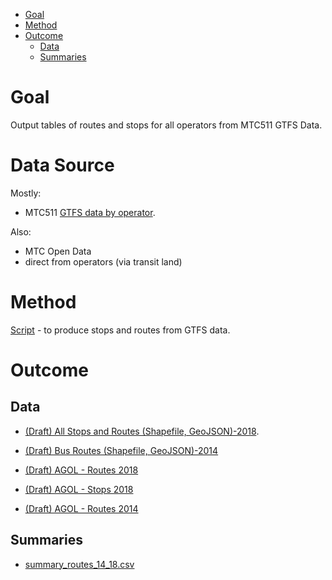 <!-- MarkdownTOC bracket="round" autolink="true" -->

- [Goal](#goal)
- [Method](#method)
- [Outcome](#outcome)
	- [Data](#data)
	- [Summaries](#summaries)

<!-- /MarkdownTOC -->


# Goal 

Output tables of routes and stops for all operators from MTC511 GTFS Data. 

# Data Source

Mostly:
- MTC511 [GTFS data by operator](https://github.com/BayAreaMetro/Data-And-Visualization-Projects/blob/master/transit/511_orgs.csv).

Also:
- MTC Open Data
- direct from operators (via transit land)

# Method

[Script](https://github.com/BayAreaMetro/Data-And-Visualization-Projects/blob/master/transit/all_operators.r) - to produce stops and routes from GTFS data. 

# Outcome

## Data

- [(Draft) All Stops and Routes (Shapefile, GeoJSON)-2018](https://mtcdrive.box.com/v/june-2018-draft-1-transit-feat). 
- [(Draft) Bus Routes (Shapefile, GeoJSON)-2014](https://mtcdrive.box.com/s/d160lpolkbna0778kp938vt50jvkztj3)

- [(Draft) AGOL - Routes 2018](https://mtc.maps.arcgis.com/home/item.html?id=aa61ac53d4364a59af74e72369fbfe82)
- [(Draft) AGOL - Stops 2018](https://mtc.maps.arcgis.com/home/item.html?id=47f3befcc83e41008db55cbed81843ac)
- [(Draft) AGOL - Routes 2014](https://mtc.maps.arcgis.com/home/item.html?id=7b60806da9f747de9c6c0d34ff65ae01)

## Summaries
- [summary_routes_14_18.csv](summary_routes_14_18.csv)
